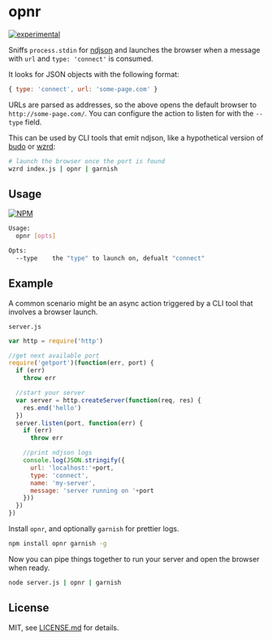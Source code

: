 # opnr

[![experimental](http://badges.github.io/stability-badges/dist/experimental.svg)](http://github.com/badges/stability-badges)

Sniffs `process.stdin` for [ndjson](https://github.com/maxogden/ndjson) and launches the browser when a message with `url` and `type: 'connect'` is consumed.

It looks for JSON objects with the following format:

```js
{ type: 'connect', url: 'some-page.com' }
```

URLs are parsed as addresses, so the above opens the default browser to `http://some-page.com/`. You can configure the action to listen for with the `--type` field.

This can be used by CLI tools that emit ndjson, like a hypothetical version of [budo](https://github.com/mattdesl/budo) or [wzrd](https://www.npmjs.com/package/wzrd):

```sh
# launch the browser once the port is found
wzrd index.js | opnr | garnish
```

## Usage

[![NPM](https://nodei.co/npm/opnr.png)](https://www.npmjs.com/package/opnr)

```sh
Usage:
  opnr [opts]

Opts:
  --type    the "type" to launch on, defualt "connect"
```

## Example

A common scenario might be an async action triggered by a CLI tool that involves a browser launch.

`server.js`

```js
var http = require('http')

//get next available port
require('getport')(function(err, port) {
  if (err) 
    throw err

  //start your server
  var server = http.createServer(function(req, res) {
    res.end('hello')
  })
  server.listen(port, function(err) {
    if (err)
      throw err

    //print ndjson logs
    console.log(JSON.stringify({ 
      url: 'localhost:'+port, 
      type: 'connect',
      name: 'my-server',
      message: 'server running on '+port 
    }))
  })
})
```

Install `opnr`, and optionally `garnish` for prettier logs.

```sh
npm install opnr garnish -g
```

Now you can pipe things together to run your server and open the browser when ready. 

```sh
node server.js | opnr | garnish
```

## License

MIT, see [LICENSE.md](http://github.com/mattdesl/opnr/blob/master/LICENSE.md) for details.
